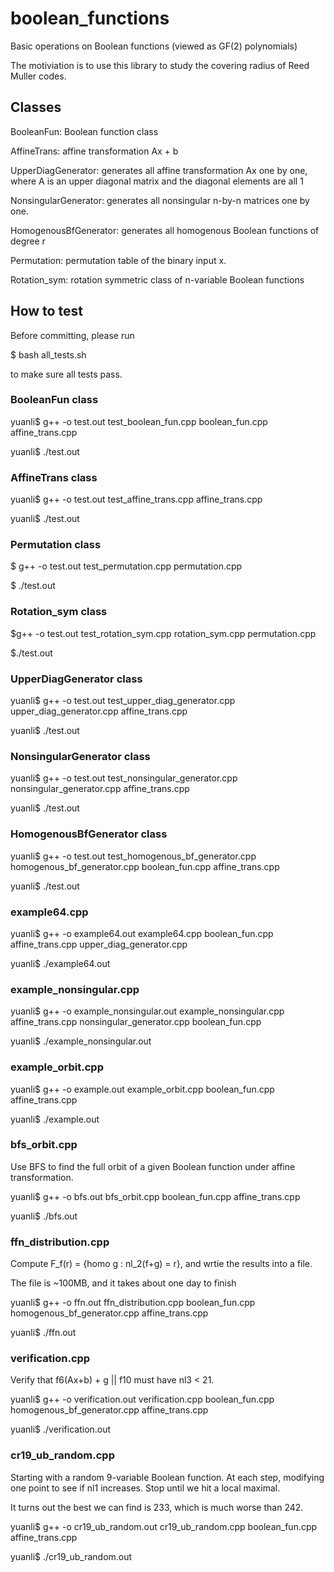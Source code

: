 # boolean_functions
Basic operations on Boolean functions (viewed as GF(2) polynomials)

The motiviation is to use this library to study the covering radius of Reed Muller codes.

## Classes
BooleanFun: Boolean function class

AffineTrans: affine transformation Ax + b

UpperDiagGenerator: generates all affine transformation Ax one by one, where A is an upper diagonal matrix and the diagonal elements are all 1

NonsingularGenerator: generates all nonsingular n-by-n matrices one by one.

HomogenousBfGenerator: generates all homogenous Boolean functions of degree r

Permutation: permutation table of the binary input x.

Rotation_sym: rotation symmetric class of n-variable Boolean functions

## How to test
Before committing, please run 

$ bash all_tests.sh

to make sure all tests pass.

### BooleanFun class
yuanli$ g++ -o test.out test_boolean_fun.cpp boolean_fun.cpp affine_trans.cpp

yuanli$ ./test.out

### AffineTrans class
yuanli$ g++ -o test.out test_affine_trans.cpp affine_trans.cpp 

yuanli$ ./test.out

### Permutation class
$ g++ -o test.out test_permutation.cpp permutation.cpp 

$ ./test.out

### Rotation_sym class
$g++ -o test.out test_rotation_sym.cpp rotation_sym.cpp permutation.cpp

$./test.out

### UpperDiagGenerator class
yuanli$ g++ -o test.out test_upper_diag_generator.cpp upper_diag_generator.cpp affine_trans.cpp

yuanli$ ./test.out

### NonsingularGenerator class
yuanli$ g++ -o test.out test_nonsingular_generator.cpp nonsingular_generator.cpp affine_trans.cpp

yuanli$ ./test.out

### HomogenousBfGenerator class
yuanli$ g++ -o test.out test_homogenous_bf_generator.cpp homogenous_bf_generator.cpp boolean_fun.cpp affine_trans.cpp

yuanli$ ./test.out

### example64.cpp
yuanli$ g++ -o example64.out example64.cpp boolean_fun.cpp affine_trans.cpp upper_diag_generator.cpp

yuanli$ ./example64.out

### example_nonsingular.cpp
yuanli$ g++ -o example_nonsingular.out example_nonsingular.cpp affine_trans.cpp nonsingular_generator.cpp boolean_fun.cpp

yuanli$ ./example_nonsingular.out

### example_orbit.cpp
yuanli$ g++ -o example.out example_orbit.cpp boolean_fun.cpp affine_trans.cpp

yuanli$ ./example.out

### bfs_orbit.cpp
Use BFS to find the full orbit of a given Boolean function under affine transformation.

yuanli$ g++ -o bfs.out bfs_orbit.cpp boolean_fun.cpp affine_trans.cpp

yuanli$ ./bfs.out

### ffn_distribution.cpp
Compute F_f(r) = {homo g : nl_2(f+g) = r}, and wrtie the results into a file.

The file is ~100MB, and it takes about one day to finish

yuanli$ g++ -o ffn.out ffn_distribution.cpp boolean_fun.cpp homogenous_bf_generator.cpp affine_trans.cpp

yuanli$ ./ffn.out

### verification.cpp
Verify that f6(Ax+b) + g || f10 must have nl3 < 21.

yuanli$ g++ -o verification.out verification.cpp boolean_fun.cpp homogenous_bf_generator.cpp affine_trans.cpp

yuanli$ ./verification.out


### cr19_ub_random.cpp
Starting with a random 9-variable Boolean function. At each step, modifying one point to see if nl1 increases. Stop until we hit a local maximal.

It turns out the best we can find is 233, which is much worse than 242.

yuanli$ g++ -o cr19_ub_random.out cr19_ub_random.cpp boolean_fun.cpp affine_trans.cpp

yuanli$ ./cr19_ub_random.out
